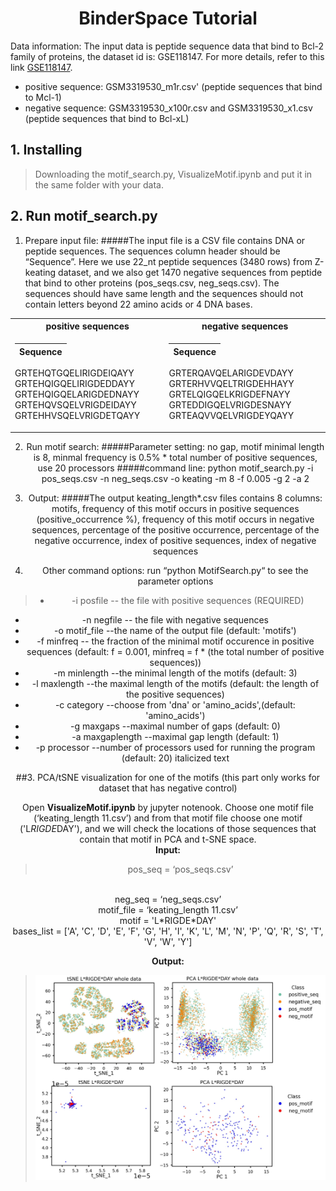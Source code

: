 # <center> **BinderSpace Tutorial**

Data information:
The input data is peptide sequence data that bind to Bcl-2 family of proteins, the dataset id is: GSE118147. For more details, refer to this link [GSE118147](https://www.ncbi.nlm.nih.gov/geo/query/acc.cgi?acc=GSE118147).


 

*   positive sequence: GSM3319530_m1r.csv' (peptide sequences that bind to Mcl-1)
*    negative sequence: GSM3319530_x100r.csv and GSM3319530_x1.csv (peptide sequences that bind to Bcl-xL)



>




## 1. Installing

> Downloading the motif_search.py, VisualizeMotif.ipynb and put it in the same folder with your
data.



## 2. Run motif_search.py

1.   Prepare input file:
#####The input file is a CSV file contains DNA or peptide sequences. The sequences column header should be “Sequence”. Here we use 22_nt peptide sequences (3480 rows) from Z-keating dataset, and we also get 1470 negative sequences from peptide that bind to other proteins (pos_seqs.csv, neg_seqs.csv). The sequences should have same length and the sequences should not contain letters beyond 22 amino acids or 4 DNA bases.
<center>
<table>
<tr><th> positive sequences </th><th> negative sequences</th></tr>

<tr><td>

Sequence              |            
----------------------|       
GRTEHQTGQELIRIGDEIQAYY      
GRTEHQIGQELIRIGDEDDAYY
GRTEHQIGQELARIGDEDNAYY
GRTEHQVSQELVRIGDEIDAYY
GRTEHHVSQELVRIGDETQAYY

</td><td>

Sequence |
---------|
GRTERQAVQELARIGDEVDAYY
GRTERHVVQELTRIGDEHHAYY
GRTELQIGQELKRIGDEFNAYY
GRTEDDIGQELVRIGDESNAYY
GRTEAQVVQELVRIGDEYQAYY

</td></tr> </table>





















2.   Run motif search:
#####Parameter setting: no gap, motif minimal length is 8, minmal frequency is 0.5% * total number of positive sequences, use 20 processors 
#####command line:
python motif_search.py -i pos_seqs.csv -n neg_seqs.csv -o keating -m 8 -f 0.005 -g 2 -a 2 






3.   Output:
#####The output keating_length*.csv files contains 8 columns: motifs, frequency of this motif occurs in positive sequences (positive_occurrence %), frequency of this motif occurs in negative sequences, percentage of the positive occurrence, percentage of the negative occurrence, index of positive sequences, index of negative sequences


4.   Other command options: run “python MotifSearch.py“ to see the parameter options



> *  -i posfile -- the file with positive sequences (REQUIRED)
*   -n negfile -- the file with negative sequences
*  -o motif_file  --the name of the output file (default: 'motifs')
*   -f minfreq -- the fraction of the minimal motif occurence in positive sequences (default: f = 0.001,
minfreq = f * (the total number of positive sequences))
*   -m minlength  --the minimal length of the motifs (default: 3)
*   -l maxlength  --the maximal length of the motifs (default: the length of the positive sequences)
*   -c category --choose from 'dna' or 'amino_acids',(default: 'amino_acids')
*   -g maxgaps --maximal number of gaps (default: 0)
*  -a maxgaplength --maximal gap length (default: 1)
*   -p processor --number of processors used for running the program (default: 20) italicized text

##3. PCA/tSNE visualization for one of the motifs (this part only works for dataset that has negative control)

Open **VisualizeMotif.ipynb** by jupyter notenook. Choose one motif file (‘keating_length 11.csv’) and from that motif file choose one motif ('L*RIGDE*DAY'), and we will check the locations of those sequences that contain that motif in PCA and t-SNE space. 
<br>
**Input:**

> pos_seq = ‘pos_seqs.csv’
<br>
neg_seq = ‘neg_seqs.csv’
<br>
motif_file = ‘keating_length 11.csv’
<br>
motif = 'L*RIGDE*DAY'
<br>
bases_list = ['A', 'C', 'D', 'E', 'F', 'G', 'H', 'I', 'K', 'L', 'M', 'N', 'P', 'Q', 'R', 'S', 'T', 'V', 'W', 'Y']

**Output:**

> ![picture](https://github.com/vukoviclab/BinderSpace/blob/main/data/tutorial_pic1.jpg)





```python

```
